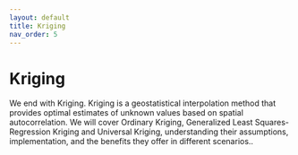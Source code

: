 ```yaml
---
layout: default
title: Kriging
nav_order: 5
---
```


# Kriging

We end with Kriging. Kriging is a geostatistical interpolation method that provides optimal estimates of unknown values based on spatial autocorrelation. We will cover Ordinary Kriging, Generalized Least Squares-Regression Kriging and Universal Kriging, understanding their assumptions, implementation, and the benefits they offer in different scenarios..
